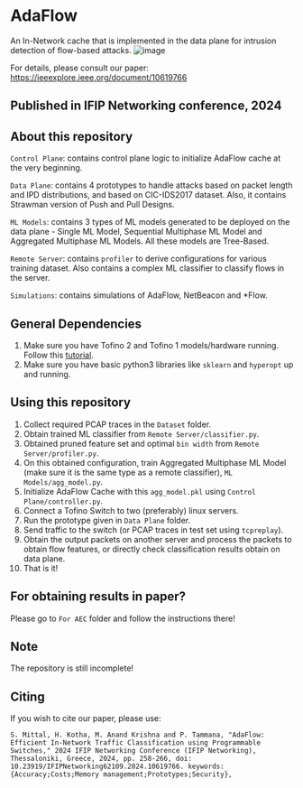 # AdaFlow
An In-Network cache that is implemented in the data plane for intrusion detection of flow-based attacks. 
![image](https://github.com/networked-systems-iith/AdaFlow/assets/104780009/4d890f5f-ba71-496a-922b-26163c863aa3)

For details, please consult our paper: https://ieeexplore.ieee.org/document/10619766

## Published in IFIP Networking conference, 2024

## About this repository
``Control Plane``: contains control plane logic to initialize AdaFlow cache at the very beginning. 

``Data Plane``: contains 4 prototypes to handle attacks based on packet length and IPD distributions, and based on CIC-IDS2017 dataset. Also, it contains Strawman version of Push and Pull Designs. 

``ML Models``: contains 3 types of ML models generated to be deployed on the data plane - Single ML Model, Sequential Multiphase ML Model and Aggregated Multiphase ML Models. All these models are Tree-Based. 

``Remote Server``: contains ``profiler`` to derive configurations for various training dataset. Also contains a complex ML classifier to classify flows in the server. 

``Simulations``: contains simulations of AdaFlow, NetBeacon and *Flow. 

## General Dependencies
1. Make sure you have Tofino 2 and Tofino 1 models/hardware running. Follow this [tutorial](https://docs.google.com/document/d/1gyYWL0HY2SanzAoA6GGRImf9ERR1KXrG0Ngg8Zh5VfA/edit#). 
2. Make sure you have basic python3 libraries like ``sklearn`` and ``hyperopt`` up and running. 

## Using this repository
1. Collect required PCAP traces in the ``Dataset`` folder.
2. Obtain trained ML classifier from ``Remote Server/classifier.py``.
3. Obtained pruned feature set and optimal ``bin width`` from  ``Remote Server/profiler.py``.
4. On this obtained configuration, train Aggregated Multiphase ML Model (make sure it is the same type as a remote classifier), ``ML Models/agg_model.py``.
5. Initialize AdaFlow Cache with this ``agg_model.pkl`` using ``Control Plane/controller.py``.
6. Connect a Tofino Switch to two (preferably) linux servers.
7. Run the prototype given in ``Data Plane`` folder. 
8. Send traffic to the switch (or PCAP traces in test set using ``tcpreplay``).
9. Obtain the output packets on another server and process the packets to obtain flow features, or directly check classification results obtain on data plane.
10. That is it!

## For obtaining results in paper?
Please go to ``For AEC`` folder and follow the instructions there!

## Note
The repository is still incomplete!

## Citing
If you wish to cite our paper, please use:
```
S. Mittal, H. Kotha, M. Anand Krishna and P. Tammana, "AdaFlow: Efficient In-Network Traffic Classification using Programmable Switches," 2024 IFIP Networking Conference (IFIP Networking), Thessaloniki, Greece, 2024, pp. 258-266, doi: 10.23919/IFIPNetworking62109.2024.10619766. keywords: {Accuracy;Costs;Memory management;Prototypes;Security},
```

